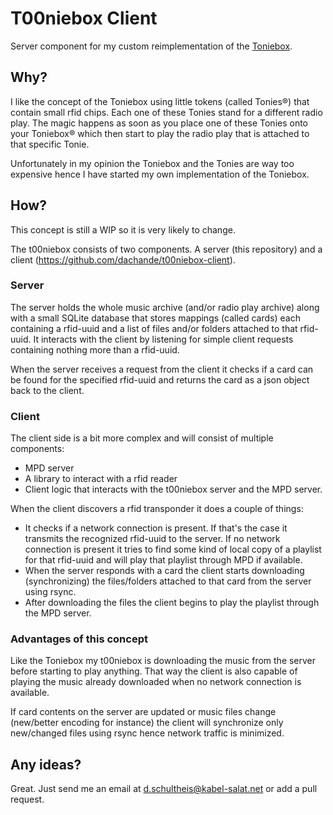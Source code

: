 # T00niebox Client

Server component for my custom reimplementation of the [Toniebox](https://tonies.de/).

## Why?

I like the concept of the Toniebox using little tokens (called Tonies&reg;) that contain small rfid chips. Each one of these Tonies stand for a different radio play. The magic happens as soon as you place one of these Tonies onto your Toniebox&reg; which then start to play the radio play that is attached to that specific Tonie.

Unfortunately in my opinion the Toniebox and the Tonies are way too expensive hence I have started my own implementation of the Toniebox.

## How?

This concept is still a WIP so it is very likely to change.

The t00niebox consists of two components. A server (this repository) and a client (https://github.com/dachande/t00niebox-client).

### Server

The server holds the whole music archive (and/or radio play archive) along with a small SQLite database that stores mappings (called cards) each containing a rfid-uuid and a list of files and/or folders attached to that rfid-uuid. It interacts with the client by listening for simple client requests containing nothing more than a rfid-uuid.

When the server receives a request from the client it checks if a card can be found for the specified rfid-uuid and returns the card as a json object back to the client.

### Client

The client side is a bit more complex and will consist of multiple components:

* MPD server
* A library to interact with a rfid reader
* Client logic that interacts with the t00niebox server and the MPD server.

When the client discovers a rfid transponder it does a couple of things:

* It checks if a network connection is present. If that's the case it transmits the recognized rfid-uuid to the server. If no network connection is present it tries to find some kind of local copy of a playlist for that rfid-uuid and will play that playlist through MPD if available.
* When the server responds with a card the client starts downloading (synchronizing) the files/folders attached to that card from the server using rsync.
* After downloading the files the client begins to play the playlist through the MPD server.

### Advantages of this concept

Like the Toniebox my t00niebox is downloading the music from the server before starting to play anything. That way the client is also capable of playing the music already downloaded when no network connection is available.

If card contents on the server are updated or music files change (new/better encoding for instance) the client will synchronize only new/changed files using rsync hence network traffic is minimized.

## Any ideas?

Great. Just send me an email at [d.schultheis@kabel-salat.net](d.schultheis@kabel-salat.net) or add a pull request.
